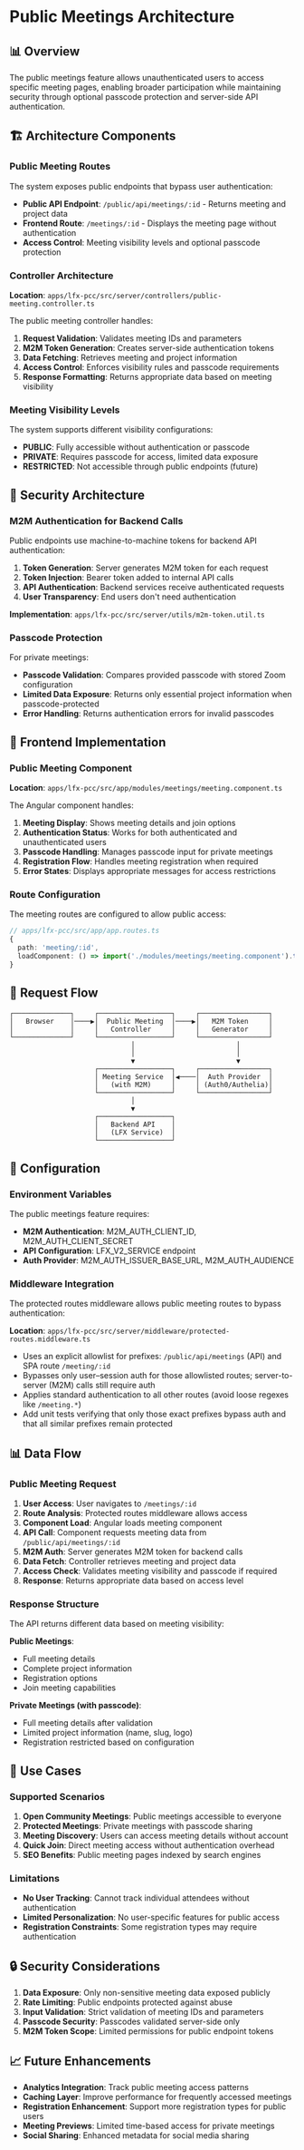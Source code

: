 # Public Meetings Architecture

## 📊 Overview

The public meetings feature allows unauthenticated users to access specific meeting pages, enabling broader participation while maintaining security through optional passcode protection and server-side API authentication.

## 🏗 Architecture Components

### Public Meeting Routes

The system exposes public endpoints that bypass user authentication:

- **Public API Endpoint**: `/public/api/meetings/:id` - Returns meeting and project data
- **Frontend Route**: `/meetings/:id` - Displays the meeting page without authentication
- **Access Control**: Meeting visibility levels and optional passcode protection

### Controller Architecture

**Location**: `apps/lfx-pcc/src/server/controllers/public-meeting.controller.ts`

The public meeting controller handles:

1. **Request Validation**: Validates meeting IDs and parameters
2. **M2M Token Generation**: Creates server-side authentication tokens
3. **Data Fetching**: Retrieves meeting and project information
4. **Access Control**: Enforces visibility rules and passcode requirements
5. **Response Formatting**: Returns appropriate data based on meeting visibility

### Meeting Visibility Levels

The system supports different visibility configurations:

- **PUBLIC**: Fully accessible without authentication or passcode
- **PRIVATE**: Requires passcode for access, limited data exposure
- **RESTRICTED**: Not accessible through public endpoints (future)

## 🔐 Security Architecture

### M2M Authentication for Backend Calls

Public endpoints use machine-to-machine tokens for backend API authentication:

1. **Token Generation**: Server generates M2M token for each request
2. **Token Injection**: Bearer token added to internal API calls
3. **API Authentication**: Backend services receive authenticated requests
4. **User Transparency**: End users don't need authentication

**Implementation**: `apps/lfx-pcc/src/server/utils/m2m-token.util.ts`

### Passcode Protection

For private meetings:

- **Passcode Validation**: Compares provided passcode with stored Zoom configuration
- **Limited Data Exposure**: Returns only essential project information when passcode-protected
- **Error Handling**: Returns authentication errors for invalid passcodes

## 📁 Frontend Implementation

### Public Meeting Component

**Location**: `apps/lfx-pcc/src/app/modules/meetings/meeting.component.ts`

The Angular component handles:

1. **Meeting Display**: Shows meeting details and join options
2. **Authentication Status**: Works for both authenticated and unauthenticated users
3. **Passcode Handling**: Manages passcode input for private meetings
4. **Registration Flow**: Handles meeting registration when required
5. **Error States**: Displays appropriate messages for access restrictions

### Route Configuration

The meeting routes are configured to allow public access:

```typescript
// apps/lfx-pcc/src/app/app.routes.ts
{
  path: 'meeting/:id',
  loadComponent: () => import('./modules/meetings/meeting.component').then(m => m.MeetingComponent),
}
```

## 🔄 Request Flow

```text
┌──────────────┐     ┌──────────────────┐     ┌─────────────────┐
│   Browser    │────▶│  Public Meeting  │────▶│   M2M Token     │
│              │     │   Controller     │     │   Generator     │
└──────────────┘     └──────────────────┘     └─────────────────┘
                              │                         │
                              │                         │
                              ▼                         ▼
                     ┌──────────────────┐     ┌─────────────────┐
                     │ Meeting Service  │◀────│  Auth Provider  │
                     │   (with M2M)     │     │ (Auth0/Authelia)│
                     └──────────────────┘     └─────────────────┘
                              │
                              ▼
                     ┌──────────────────┐
                     │   Backend API    │
                     │   (LFX Service)  │
                     └──────────────────┘
```

## 🔧 Configuration

### Environment Variables

The public meetings feature requires:

- **M2M Authentication**: M2M_AUTH_CLIENT_ID, M2M_AUTH_CLIENT_SECRET
- **API Configuration**: LFX_V2_SERVICE endpoint
- **Auth Provider**: M2M_AUTH_ISSUER_BASE_URL, M2M_AUTH_AUDIENCE

### Middleware Integration

The protected routes middleware allows public meeting routes to bypass authentication:

**Location**: `apps/lfx-pcc/src/server/middleware/protected-routes.middleware.ts`

- Uses an explicit allowlist for prefixes: `/public/api/meetings` (API) and SPA route `/meeting/:id`
- Bypasses only user–session auth for those allowlisted routes; server-to-server (M2M) calls still require auth
- Applies standard authentication to all other routes (avoid loose regexes like `/meeting.*`)
- Add unit tests verifying that only those exact prefixes bypass auth and that all similar prefixes remain protected

## 📊 Data Flow

### Public Meeting Request

1. **User Access**: User navigates to `/meetings/:id`
2. **Route Analysis**: Protected routes middleware allows access
3. **Component Load**: Angular loads meeting component
4. **API Call**: Component requests meeting data from `/public/api/meetings/:id`
5. **M2M Auth**: Server generates M2M token for backend calls
6. **Data Fetch**: Controller retrieves meeting and project data
7. **Access Check**: Validates meeting visibility and passcode if required
8. **Response**: Returns appropriate data based on access level

### Response Structure

The API returns different data based on meeting visibility:

**Public Meetings**:

- Full meeting details
- Complete project information
- Registration options
- Join meeting capabilities

**Private Meetings (with passcode)**:

- Full meeting details after validation
- Limited project information (name, slug, logo)
- Registration restricted based on configuration

## 🎯 Use Cases

### Supported Scenarios

1. **Open Community Meetings**: Public meetings accessible to everyone
2. **Protected Meetings**: Private meetings with passcode sharing
3. **Meeting Discovery**: Users can access meeting details without account
4. **Quick Join**: Direct meeting access without authentication overhead
5. **SEO Benefits**: Public meeting pages indexed by search engines

### Limitations

- **No User Tracking**: Cannot track individual attendees without authentication
- **Limited Personalization**: No user-specific features for public access
- **Registration Constraints**: Some registration types may require authentication

## 🔒 Security Considerations

1. **Data Exposure**: Only non-sensitive meeting data exposed publicly
2. **Rate Limiting**: Public endpoints protected against abuse
3. **Input Validation**: Strict validation of meeting IDs and parameters
4. **Passcode Security**: Passcodes validated server-side only
5. **M2M Token Scope**: Limited permissions for public endpoint tokens

## 📈 Future Enhancements

- **Analytics Integration**: Track public meeting access patterns
- **Caching Layer**: Improve performance for frequently accessed meetings
- **Registration Enhancement**: Support more registration types for public users
- **Meeting Previews**: Limited time-based access for private meetings
- **Social Sharing**: Enhanced metadata for social media sharing

